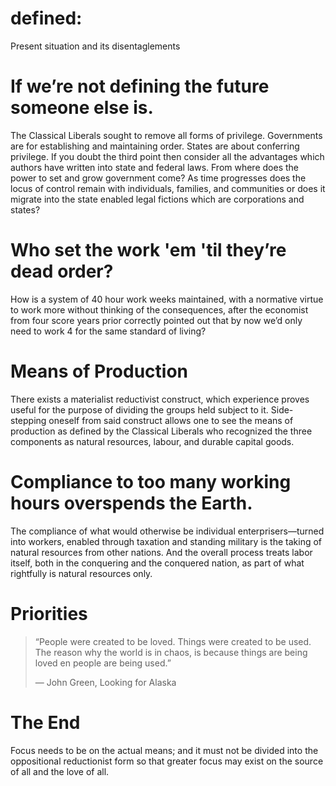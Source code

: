 # defined:
Present situation and its disentaglements

# If we’re not defining the future someone else is.
The Classical Liberals sought to remove all forms of privilege. Governments are for establishing and maintaining order. States are about conferring privilege. If you doubt the third point then consider all the advantages which authors have written into state and federal laws. From where does the power to set and grow government come? As time progresses does the locus of control remain with individuals, families, and communities or does it migrate into the state enabled legal fictions which are corporations and states?

# Who set the work 'em 'til they’re dead order? 
How is a system of 40 hour work weeks maintained, with a normative virtue to work more without thinking of the consequences, after the economist from four score years prior correctly pointed out that by now we’d only need to work 4 for the same standard of living?

# Means of Production
There exists a materialist reductivist construct, which experience proves useful for the purpose of dividing the groups held subject to it. Side-stepping oneself from said construct allows one to see the means of production as defined by the Classical Liberals who recognized the three components as natural resources, labour, and durable capital goods.

# Compliance to too many working hours overspends the Earth. 
The compliance of what would otherwise be individual enterprisers—turned into workers, enabled through taxation and standing military is the taking of natural resources from other nations. And the overall process treats labor itself, both in the conquering and the conquered nation, as part of what rightfully is natural resources only.

# Priorities
>“People were created to be loved.
>Things were created to be used.
>The reason why the world is in chaos, 
>is because things are being loved en people are being used.”
>
>― John Green, Looking for Alaska

# The End
Focus needs to be on the actual means; and it must not be divided into the oppositional reductionist form so that greater focus may exist on the source of all and the love of all.
